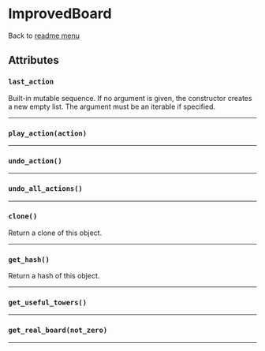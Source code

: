 # ImprovedBoard
Back to [readme menu](../README.md)

## Attributes
### ```last_action```
Built-in mutable sequence.
If no argument is given, the constructor creates a new empty list.
The argument must be an iterable if specified.

----

### ```play_action(action)```

----

### ```undo_action()```

----

### ```undo_all_actions()```

----

### ```clone()```
Return a clone of this object.

----

### ```get_hash()```
Return a hash of this object.

----

### ```get_useful_towers()```

----

### ```get_real_board(not_zero)```

----

